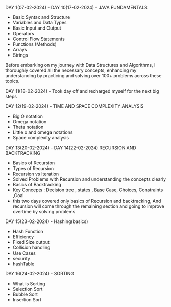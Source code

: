 
DAY 1(07-02-2024) - DAY 10(17-02-2024) - JAVA FUNDAMENTALS
- Basic Syntax and Structure
- Variables and Data Types
- Basic Input and Output
- Operators
- Control Flow Statements
- Functions (Methods)
- Arrays
- Strings
  
Before embarking on my journey with Data Structures and Algorithms, I thoroughly covered all the necessary concepts,
enhancing my understanding by practicing and solving over 100+ problems across these topics.

DAY 11(18-02-2024) - Took day off and recharged myself for the next big steps

DAY 12(19-02-2024) - TIME AND SPACE COMPLEXITY ANALYSIS
- Big O notation
- Omega notation
- Theta notation
- Little o and omega notations
- Space complexity analysis

DAY 13(20-02-2024) - DAY 14(22-02-2024) RECURSION AND BACKTRACKING
- Basics of Recursion
- Types of Recursion
- Recursion vs Iteration
- Solved Problems with Recursion and understanding the concepts clearly
- Basics of Backtracking
- Key Concepts : Decision tree , states , Base Case, Choices, Constraints ,Goal
- this two days covered only basics of Recursion and backtracking, And recursion will come through the remaining section and 
   going to improve overtime by solving problems

DAY 15(23-02-2024) - Hashing(basics)
- Hash Function
- Efficiency
- Fixed Size output
- Collision handling
- Use Cases
- security
- hashTable

DAY 16(24-02-2024) - SORTING
- What is Sorting
- Selection Sort
- Bubble Sort
- Insertion Sort

